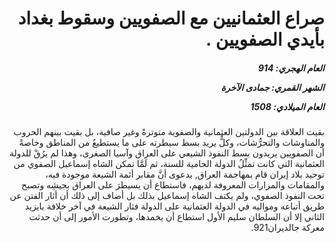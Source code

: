 <h1 dir="rtl">صراع العثمانيين مع الصفويين وسقوط بغداد بأيدي الصفويين  .</h1>

<h5 dir="rtl">العام الهجري:  914

الشهر القمري: جمادى الآخرة

العام الميلادي: 1508</h5>

<p dir="rtl">بقيت العلاقة بين الدولتين العثمانية والصفوية متوترةً وغير صافية، بل بقيت بينهم الحروب والمناوشات والتحرُّشات، وكلٌّ يريد بسط سيطرته على ما يستطيعُ من المناطق وخاصةً أن الصفويين يريدون بسط النفوذ الشيعي على العراق وآسيا الصغرى، وهذا لم يرُقْ للدولة العثمانية التي كانت تمثِّلُ الدولة الحامية للسنة، ثم لَمَّا تمكن الشاه إسماعيل الصفوي من توحيد بلاد إيران قام بمهاجمة العراق, بدعوى أنَّ مقابر أئمة الشيعة موجودة فيه، والمقامات والمزارات المعروفة لديهم، فاستطاع أن يسيطرَ على العراق بجيشِه وتصبح تحت النفوذ الصفوي، ولم يكتف الشاه إسماعيل بذلك بل أضاف إلى ذلك أن أثار الفتن عن طريق أتباعه ومواليه في الدولة العثمانية على الدولة فثار الشيعة في آخر خلافة بايزيد الثاني إلا أن السلطان سليم الأول استطاع أن يخمدها، وتطورت الأمور إلى أن حدثت معركة جالديران921.</p></br>
